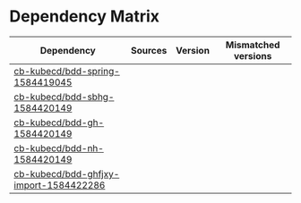 # Dependency Matrix

Dependency | Sources | Version | Mismatched versions
---------- | ------- | ------- | -------------------
[cb-kubecd/bdd-spring-1584419045](https://github.com/cb-kubecd/bdd-spring-1584419045.git) |  | []() | 
[cb-kubecd/bdd-sbhg-1584420149](https://github.com/cb-kubecd/bdd-sbhg-1584420149.git) |  | []() | 
[cb-kubecd/bdd-gh-1584420149](https://github.com/cb-kubecd/bdd-gh-1584420149.git) |  | []() | 
[cb-kubecd/bdd-nh-1584420149](https://github.com/cb-kubecd/bdd-nh-1584420149.git) |  | []() | 
[cb-kubecd/bdd-ghfjxy-import-1584422286](https://github.com/cb-kubecd/bdd-ghfjxy-import-1584422286.git) |  | []() | 
